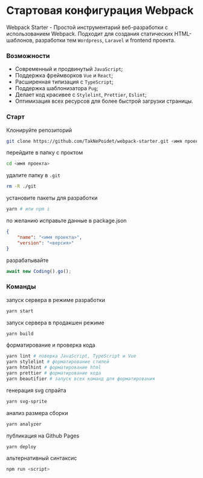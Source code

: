 # Стартовая конфигурация Webpack

Webpack Starter - Простой инструментарий веб-разработки с использованием Webpack. Подходит для создания статических HTML-шаблонов, разработки тем `Wordpress`, `Laravel` и frontend проекта.

### Возможности

- Современный и продвинутый `JavaScript`;
- Поддержка фреймворков `Vue` и `React`;
- Расширенная типизация с `TypeScript`;
- Поддержка шаблонизатора `Pug`;
- Делает код красивее с `Stylelint`, `Prettier`, `Eslint`;
- Оптимизация всех ресурсов для более быстрой загрузки страницы.

### Старт

Клонируйте репозиторий

```bash
git clone https://github.com/TakNePoidet/webpack-starter.git <имя проекта>
```

перейдите в папку с проктом

```bash
cd <имя проекта>
```

удалите папку в `.git`

```bash
rm -R ./git
```

установите пакеты для разработки

```bash
yarn # или npm i
```

по желанию исправьте данные в package.json

```json
{
	"name": "<имя проекта>",
	"version": "<версия>"
}
```

разрабатывайте

```javascript
await new Coding().go();
```

### Команды

запуск сервера в режиме разработки

```bash
yarn start
```

запуск сервера в продакшен режиме

```bash
yarn build
```

форматирование и проверка кода

```bash
yarn lint # поверка JavaScript, TypeScript и Vue
yarn stylelint # форматирование стилей
yarn htmlhint # форматирование html
yarn prettier # форматирование кода
yarn beautifier # запуск всех команд для форматирования
```

генерация svg спрайта

```bash
yarn svg-sprite
```

анализ размера сборки

```bash
yarn analyzer
```

публикация на Github Pages

```bash
yarn deploy
```

альтернативный синтаксис

```bash
npm run <script>
```
